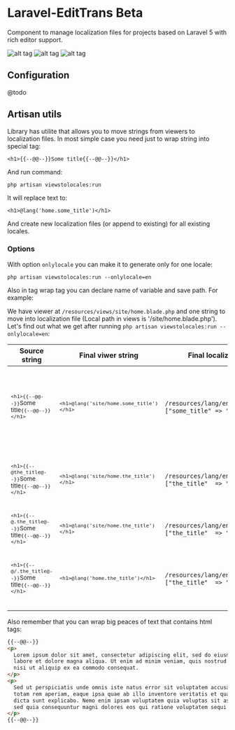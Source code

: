 # Laravel-EditTrans Beta

Component to manage localization files for projects based on Laravel 5 with rich editor support.

![alt tag](http://ambermuseum.ru/upl/ckeditor/2016-04-05_19-50-58.png)
![alt tag](http://ambermuseum.ru/upl/ckeditor/2016-04-05_19-54-41.png)
![alt tag](http://ambermuseum.ru/upl/ckeditor/2016-04-05_19-58-16.png)

## Configuration

@todo

## Artisan utils

Library has utilite that allows you to move strings from viewers to localization files.
In most simple case you need just to wrap string into special tag:

```
<h1>{{--@@--}}Some title{{--@@--}}</h1>
```

And run command:

```
php artisan viewstolocales:run
```

It will replace text to:

```
<h1>@lang('home.some_title')</h1>
```

And create new localization files (or append to existing) for all existing locales.

### Options

With option `onlylocale` you can make it to generate only for one locale:

```
php artisan viewstolocales:run --onlylocale=en
```

Also in tag wrap tag you can declare name of variable and save path. For example:

We have viewer at `/resources/views/site/home.blade.php` and one string to move into localization file (Local path in views is '/site/home.blade.php').
Let's find out what we get after running `php artisan viewstolocales:run --onlylocale=en`:


| Source string                                                              | Final viwer string                                       | Final localization file                                                | Comment             |
| ---------------------------------------------------------------------------|----------------------------------------------------------|------------------------------------------------------------------------|---------------------|
| <small>`<h1>{{--@@--}}`Some title`{{--@@--}}</h1>`</small>                 | <small>`<h1>@lang('site/home.some_title')</h1>`</small>  | `/resources/lang/en/site/home.php`: `["some_title" => "Some title"]`   | **Use original dir and file name, generate var name based on var text.** |
| <small>`<h1>{{--@the_title@--}}`Some title`{{--@@--}}</h1>`</small>        | <small>`<h1>@lang('site/home.the_title')</h1>`</small>   | `/resources/lang/en/site/home.php`: `["the_title"  => "Some title"]`   | **Use original dir and file name, set var name.** |
| <small>`<h1>{{--@.the_title@--}}`Some title`{{--@@--}}</h1>`</small>       | <small>`<h1>@lang('site/home.the_title')</h1>`</small>   | `/resources/lang/en/site/home.php`: `["the_title"  => "Some title"]`   | **Same.** |
| <small>`<h1>{{--@/.the_title@--}}`Some title`{{--@@--}}</h1>`</small>      | <small>`<h1>@lang('home.the_title')</h1>`</small>        | `/resources/lang/en/home.php`:      `["the_title"  => "Some title"]`   | **Put in root, user original file name, set var name.** |


Also remember that you can wrap big peaces of text that contains html tags:

```html
{{--@@--}}
<p>
  Lorem ipsum dolor sit amet, consectetur adipiscing elit, sed do eiusmod tempor incididunt ut 
  labore et dolore magna aliqua. Ut enim ad minim veniam, quis nostrud exercitation ullamco laboris 
  nisi ut aliquip ex ea commodo consequat. 
</p>
<p>
  Sed ut perspiciatis unde omnis iste natus error sit voluptatem accusantium doloremque laudantium, 
  totam rem aperiam, eaque ipsa quae ab illo inventore veritatis et quasi architecto beatae vitae 
  dicta sunt explicabo. Nemo enim ipsam voluptatem quia voluptas sit aspernatur aut odit aut fugit, 
  sed quia consequuntur magni dolores eos qui ratione voluptatem sequi nesciunt. 
</p>
{{--@@--}}
```
